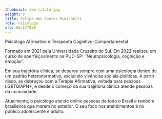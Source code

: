 ```yaml
---
thumbnail: sem-título.jpg
weight: 9
title: Felipe dos Santos Minichelli
role: Psicólogo
crp: 06/177839
---
```

Psicólogo Afirmativo e Terapeuta Cognitivo-Comportamental

Formado em 2021 pela Universidade Cruzeiro do Sul. Em 2022 realizou um curso de aperfeiçoamento na PUC-SP: ‘’Neuropsicologia, cognição e emoção’’. 

Em sua trajetória clínica, se deparou sempre com uma psicologia dentro de um padrão heteronormativo, excluindo vivências sociais-políticas. A partir disso, se debruçou com a Terapia Afirmativa, voltada para pessoas LGBTQIAPN+, e desde o começo da sua trajetória clínica atende pessoas da comunidade. 

Atualmente, o psicólogo atende online pessoas de todo o Brasil e também brasileiros que morem no exterior. O seu foco nos atendimentos é no público adolescente e adulto.